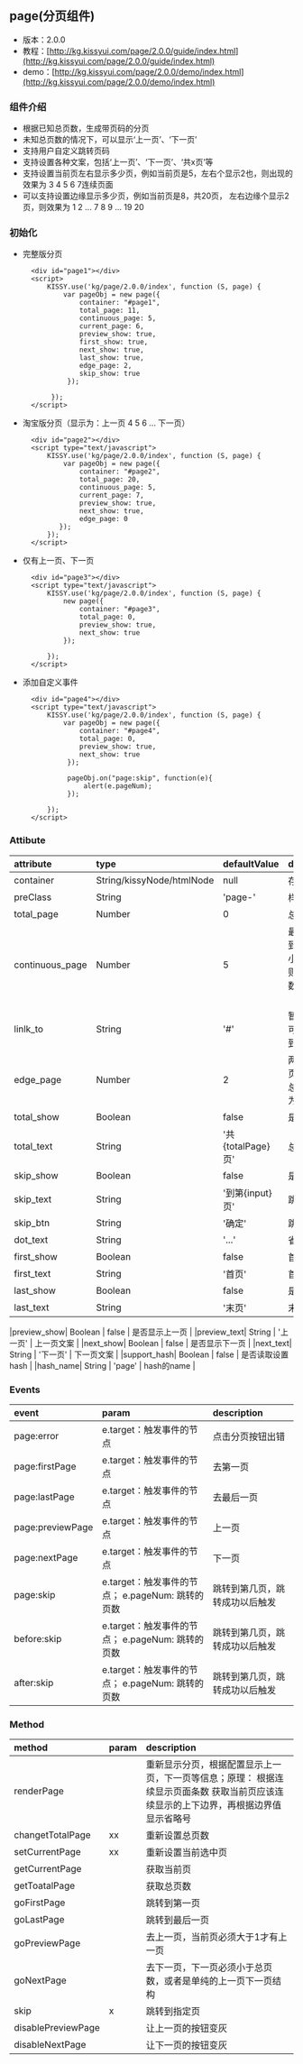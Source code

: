## page(分页组件)

* 版本：2.0.0
* 教程：[http://kg.kissyui.com/page/2.0.0/guide/index.html](http://kg.kissyui.com/page/2.0.0/guide/index.html)
* demo：[http://kg.kissyui.com/page/2.0.0/demo/index.html](http://kg.kissyui.com/page/2.0.0/demo/index.html)

### 组件介绍
* 根据已知总页数，生成带页码的分页
* 未知总页数的情况下，可以显示‘上一页’、‘下一页’
* 支持用户自定义跳转页码
* 支持设置各种文案，包括‘上一页’、‘下一页’、‘共x页’等
* 支持设置当前页左右显示多少页，例如当前页是5，左右个显示2也，则出现的效果为 3 4 5 6 7连续页面
* 可以支持设置边缘显示多少页，例如当前页是8，共20页， 左右边缘个显示2页，则效果为 1 2 ... 7 8 9 ... 19 20


### 初始化
* 完整版分页

		<div id="page1"></div>
		<script>
	        KISSY.use('kg/page/2.0.0/index', function (S, page) {
	            var pageObj = new page({
	            	container: "#page1",
	            	total_page: 11,
	            	continuous_page: 5,
	            	current_page: 6,
	            	preview_show: true,
	            	first_show: true,
	            	next_show: true,
	            	last_show: true,
	            	edge_page: 2,
	            	skip_show: true
	             });
	               
	         });
		</script>

* 淘宝版分页（显示为：上一页 4 5 6 ... 下一页）

	 	<div id="page2"></div>
	 	<script type="text/javascript">
		    KISSY.use('kg/page/2.0.0/index', function (S, page) {
		        var pageObj = new page({
	           	    container: "#page2",
	           	    total_page: 20,
	           	    continuous_page: 5,
	           	    current_page: 7,
	           	    preview_show: true,    
	           	    next_show: true,      
	           	    edge_page: 0
	           });
			});
		</script>

* 仅有上一页、下一页

	 	<div id="page3"></div>
	 	<script type="text/javascript">
	 		KISSY.use('kg/page/2.0.0/index', function (S, page) {
	 			new page({
	 				container: "#page3",
	 				total_page: 0,
	 				preview_show: true,
	 				next_show: true
	 		    });
		
			});
		</script>
	
* 添加自定义事件

	 	<div id="page4"></div>
	 	<script type="text/javascript">
	 		KISSY.use('kg/page/2.0.0/index', function (S, page) {
	 		    var pageObj = new page({
	 		        container: "#page4",
	 		        total_page: 0,
	 		        preview_show: true,
	 		        next_show: true
	 		     });
			
	             pageObj.on("page:skip", function(e){
	                 alert(e.pageNum);
	             });
			
			});
	    </script>
		

### Attibute

|attribute|type|defaultValue|description|
|:---------------|:--------|:----|:----------|
|container| String/kissyNode/htmlNode | null | 存放分页的容器 |
|preClass| String | 'page-' | 样式前缀 |
|total_page | Number | 0 | 总页数 |
|continuous_page| Number | 5 | 最多可以连续看到的页数，如果小于边缘页数，则设置为边缘页数（edge_page） |
|linlk_to| String | '#' | 暂时无用，以后可能会有场景用到 |
|edge_page| Number | 2 | 两边可以看到的页数，如果大于总页数，则设置为总页数 |
|total_show| Boolean | false | 是否显示总页数 |
|total_text| String | '共{totalPage}页' | 总页数文案 |
|skip_show| Boolean | false | 是否支持跳转 |
|skip_text| String | '到第{input}页' | 跳转文案 |
|skip_btn| String | '确定' | 跳转按钮文案 |
|dot_text| String | '...' | 省略文案 |
|first_show| Boolean | false | 首页是否显示 |
|first_text| String | '首页' | 首页文案 |
|last_show| Boolean | false | 是否显示末页|
|last_text| String| '末页' | 末页文案 |

|preview_show| Boolean |  false | 是否显示上一页 |
|preview_text| String | '上一页' | 上一页文案 |
|next_show| Boolean | false | 是否显示下一页 |
|next_text| String | '下一页' | 下一页文案 |
|support_hash| Boolean | false | 是否读取设置hash |
|hash_name| String | 'page' | hash的name |


### Events

|event|param|description|
|:----|:----|:----------|
|page:error| e.target：触发事件的节点 | 点击分页按钮出错 |
|page:firstPage| e.target：触发事件的节点 | 去第一页 |
|page:lastPage| e.target：触发事件的节点 | 去最后一页 |
|page:previewPage| e.target：触发事件的节点| 上一页 |
|page:nextPage| e.target：触发事件的节点| 下一页 |
|page:skip|e.target：触发事件的节点； e.pageNum: 跳转的页数| 跳转到第几页，跳转成功以后触发 |
|before:skip|e.target：触发事件的节点； e.pageNum: 跳转的页数| 跳转到第几页，跳转成功以后触发 |
|after:skip|e.target：触发事件的节点； e.pageNum: 跳转的页数| 跳转到第几页，跳转成功以后触发 |


### Method

|method|param|description|
|:-----|:----|:----------|
|renderPage|  | 重新显示分页，根据配置显示上一页，下一页等信息；原理： 根据连续显示页面条数 获取当前页应该连续显示的上下边界，再根据边界值显示省略号  |
|changetTotalPage| xx | 重新设置总页数 |
|setCurrentPage| xx | 重新设置当前选中页 |
|getCurrentPage|  | 获取当前页 |
|getToatalPage| |获取总页数 |
|goFirstPage| | 跳转到第一页|
|goLastPage| |跳转到最后一页 |
|goPreviewPage| |去上一页，当前页必须大于1才有上一页 |
|goNextPage| |去下一页，下一页必须小于总页数，或者是单纯的上一页下一页结构|
|skip| x |跳转到指定页 |
|disablePreviewPage|  | 让上一页的按钮变灰 |
|disableNextPage|  | 让下一页的按钮变灰 | 




         
         
       




